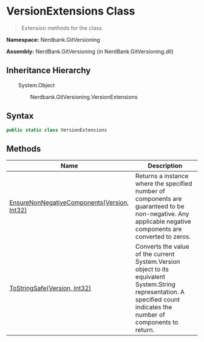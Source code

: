 # VersionExtensions Class
> Extension methods for the  class.

**Namespace:** Nerdbank.GitVersioning

**Assembly:** NerdBank.GitVersioning (in NerdBank.GitVersioning.dll)
## Inheritance Hierarchy
&nbsp;&nbsp;&nbsp;&nbsp;&nbsp;&nbsp;&nbsp;&nbsp;System.Object

&nbsp;&nbsp;&nbsp;&nbsp;&nbsp;&nbsp;&nbsp;&nbsp;&nbsp;&nbsp;&nbsp;&nbsp;&nbsp;&nbsp;&nbsp;&nbsp;Nerdbank.GitVersioning.VersionExtensions

## Syntax
~~~~csharp
public static class VersionExtensions
~~~~
## Methods
|Name|Description|
|---|---|
|[EnsureNonNegativeComponents(Version, Int32)](/doc/Nerdbank/GitVersioning/VersionExtensions/Methods/EnsureNonNegativeComponents_Version%2c%20Int32_.md)|Returns a  instance where the specified number of components are guaranteed to be non-negative. Any applicable negative components are converted to zeros.|
|[ToStringSafe(Version, Int32)](/doc/Nerdbank/GitVersioning/VersionExtensions/Methods/ToStringSafe_Version%2c%20Int32_.md)|Converts the value of the current System.Version object to its equivalent System.String representation. A specified count indicates the number of components to return.|
